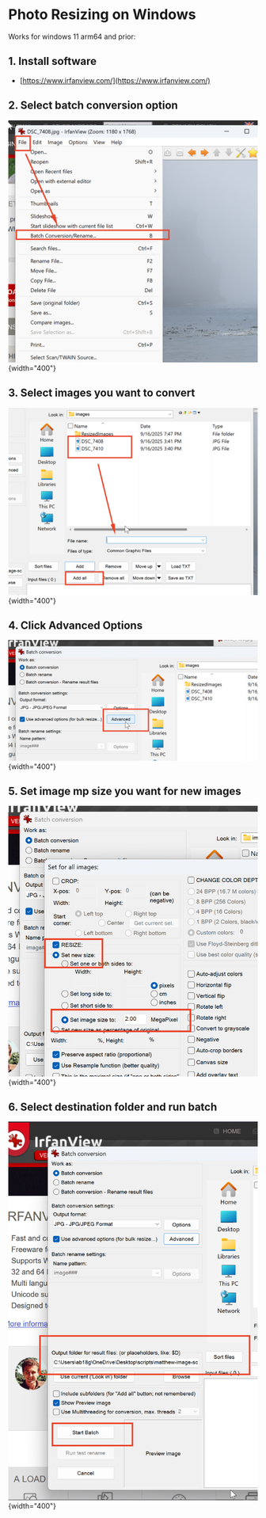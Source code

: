 # Photo Resizing on Windows

Works for windows 11 arm64 and prior:

## 1. Install software

- [https://www.irfanview.com/](https://www.irfanview.com/)

## 2. Select batch conversion option

![](./../images/batch-select.png){width="400"}

## 3. Select images you want to convert

![](./../images/add-images.png){width="400"}

## 4. Click Advanced Options

![](./../images/advanced.png){width="400"}

## 5. Set image mp size you want for new images

![](./../images/set-image-size.png){width="400"}

## 6. Select destination folder and run batch

![](./../images/run-batch.png){width="400"}